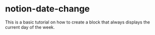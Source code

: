 # notion-date-change
This is a basic tutorial on how to create a block that always displays the current day of the week. 
